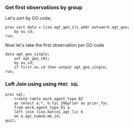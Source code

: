 ### Get first observations by group
Let's sort by GO code;
````
proc sort data = lise.agt_geo_sls_addr out=work.agt_geo;
	by ou_cd;
run;
````
Now let's take the first observation per GO code
````
data agt_geo_single;
	set agt_geo_v01;
	by ou_cd;
	if first.ou_cd then output agt_geo_single;
run;
````
### Left Join using using `PROC SQL`
````
proc sql;
	create table work.agent_type_02 
	as select a.*, b.fyc_20&prior as prior_fyc
	from work.agent_type_01 a 
	left join lise.marcos_agt_lic b 
	on a.agt_num=b.mk_id;  
quit;
```` 

<!--stackedit_data:
eyJoaXN0b3J5IjpbLTE4NjQyODExOSwxMTg2NTE1Mzg3LC0xND
QwNjAwOTU5XX0=
-->